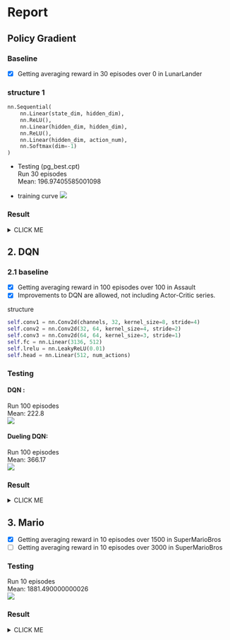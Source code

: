 # Report  
## Policy Gradient  
### Baseline
- [x] Getting averaging reward in 30 episodes over 0 in LunarLander

###   structure 1
```python
nn.Sequential(
    nn.Linear(state_dim, hidden_dim),
    nn.ReLU(),
    nn.Linear(hidden_dim, hidden_dim),
    nn.ReLU(),
    nn.Linear(hidden_dim, action_num),
    nn.Softmax(dim=-1)
)
```
*   Testing  (pg_best.cpt)  
Run 30 episodes  
Mean: 196.97405585001098

*  training curve
![](https://i.imgur.com/TBSnXqJ.png) 

### Result

<details><summary>CLICK ME</summary>
<p>

<img src="https://github.com/tommyvsfu1/ADL2019_rl/blob/master/result/pg_1.gif" width="40%"><img src="https://github.com/tommyvsfu1/ADL2019_rl/blob/master/result/pg_2.gif" width="40%">

<img src="https://github.com/tommyvsfu1/ADL2019_rl/blob/master/result/pg3.gif" width="40%"><img src="https://github.com/tommyvsfu1/ADL2019_rl/blob/master/result/pg4.gif" width="40%">

</p>
</details>




## 2. DQN

### 2.1 baseline
- [x] Getting averaging reward in 100 episodes over 100 in Assault
- [x] Improvements to DQN are allowed, not including Actor-Critic series.

structure  
```python
self.conv1 = nn.Conv2d(channels, 32, kernel_size=8, stride=4)
self.conv2 = nn.Conv2d(32, 64, kernel_size=4, stride=2)
self.conv3 = nn.Conv2d(64, 64, kernel_size=3, stride=1)
self.fc = nn.Linear(3136, 512)
self.lrelu = nn.LeakyReLU(0.01)
self.head = nn.Linear(512, num_actions)
```
### Testing   
#### DQN :  
Run 100 episodes    
Mean: 222.8  
![](https://i.imgur.com/hSgpZQ0.png)
#### Dueling DQN:  
Run 100 episodes  
Mean: 366.17  
![](https://i.imgur.com/bu6rw4A.png)


### Result

<details><summary>CLICK ME</summary>
<p>

<img src="https://github.com/tommyvsfu1/ADL2019_rl/blob/master/result/dqn_1.gif" width="25%"><img src="https://github.com/tommyvsfu1/ADL2019_rl/blob/master/result/dqn_2.gif" width="25%"><img src="https://github.com/tommyvsfu1/ADL2019_rl/blob/master/result/dqn_3.gif" width="25%"><img src="https://github.com/tommyvsfu1/ADL2019_rl/blob/master/result/dqn_4.gif" width="25%">

</p>
</details>

## 3. Mario
- [x] Getting averaging reward in 10 episodes over 1500 in SuperMarioBros
- [ ] Getting averaging reward in 10 episodes over 3000 in SuperMarioBros
### Testing
Run 10 episodes  
Mean: 1881.490000000026  
![](https://i.imgur.com/Nwm96Ze.png)


### Result

<details><summary>CLICK ME</summary>
<p>

<img src="https://github.com/tommyvsfu1/ADL2019_rl/blob/master/result/ac_1.gif"><img src="https://github.com/tommyvsfu1/ADL2019_rl/blob/master/result/ac_2.gif">

</p>
</details>
